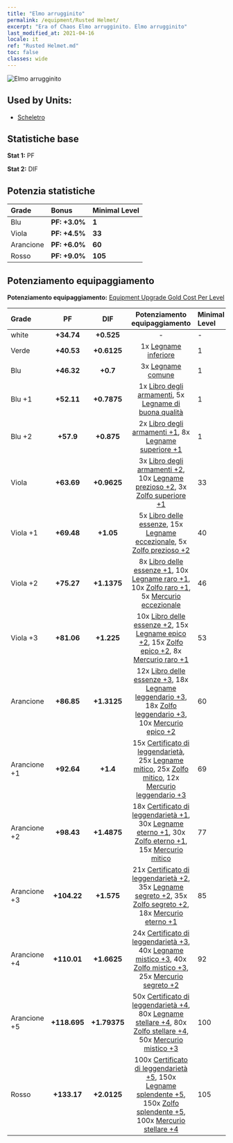 ```yaml
---
title: "Elmo arrugginito"
permalink: /equipment/Rusted Helmet/
excerpt: "Era of Chaos Elmo arrugginito. Elmo arrugginito"
last_modified_at: 2021-04-16
locale: it
ref: "Rusted Helmet.md"
toc: false
classes: wide
---
```


  ![Elmo arrugginito](/images/e/e_3012.png)

## Used by Units:

* [Scheletro](/it/units/Skeleton/) 


## Statistiche base
 **Stat 1:** PF

 **Stat 2:** DIF

## Potenzia statistiche

  |     Grade    |   Bonus | Minimal Level | 
  |:-------------|:--------|:--------------| 
  | Blu | **PF: +3.0%** | **1** | 
  | Viola | **PF: +4.5%** | **33** | 
  | Arancione | **PF: +6.0%** | **60** | 
  | Rosso | **PF: +9.0%** | **105** | 


## Potenziamento equipaggiamento
 **Potenziamento equipaggiamento:** [Equipment Upgrade Gold Cost Per Level](/equipment/EquipmentUpgradeCostPerLevel/) 

  |          Grade      | PF | DIF | Potenziamento equipaggiamento | Minimal Level |
  |:--------------------|:---------:|:---------:|:----------------:|:--------------|
  | white | **+34.74** | **+0.525** | - | - |
  | Verde | **+40.53** | **+0.6125** | 1x [Legname inferiore](/it/Items/mat_1/) | 1 |
  | Blu | **+46.32** | **+0.7** | 3x [Legname comune](/it/Items/mat_7/) | 1 |
  | Blu +1 | **+52.11** | **+0.7875** | 1x [Libro degli armamenti](/it/Items/mat_18/), 5x [Legname di buona qualità](/it/Items/mat_13/) | 1 |
  | Blu +2 | **+57.9** | **+0.875** | 2x [Libro degli armamenti +1](/it/Items/mat_25/), 8x [Legname superiore +1](/it/Items/mat_20/) | 1 |
  | Viola | **+63.69** | **+0.9625** | 3x [Libro degli armamenti +2](/it/Items/mat_32/), 10x [Legname prezioso +2](/it/Items/mat_27/), 3x [Zolfo superiore +1](/it/Items/mat_22/) | 33 |
  | Viola +1 | **+69.48** | **+1.05** | 5x [Libro delle essenze](/it/Items/mat_39/), 15x [Legname eccezionale](/it/Items/mat_34/), 5x [Zolfo prezioso +2](/it/Items/mat_29/) | 40 |
  | Viola +2 | **+75.27** | **+1.1375** | 8x [Libro delle essenze +1](/it/Items/mat_46/), 10x [Legname raro +1](/it/Items/mat_41/), 10x [Zolfo raro +1](/it/Items/mat_43/), 5x [Mercurio eccezionale](/it/Items/mat_35/) | 46 |
  | Viola +3 | **+81.06** | **+1.225** | 10x [Libro delle essenze +2](/it/Items/mat_53/), 15x [Legname epico +2](/it/Items/mat_48/), 15x [Zolfo epico +2](/it/Items/mat_50/), 8x [Mercurio raro +1](/it/Items/mat_42/) | 53 |
  | Arancione | **+86.85** | **+1.3125** | 12x [Libro delle essenze +3](/it/Items/mat_60/), 18x [Legname leggendario +3](/it/Items/mat_55/), 18x [Zolfo leggendario +3](/it/Items/mat_57/), 10x [Mercurio epico +2](/it/Items/mat_49/) | 60 |
  | Arancione +1 | **+92.64** | **+1.4** | 15x [Certificato di leggendarietà](/it/Items/mat_67/), 25x [Legname mitico](/it/Items/mat_62/), 25x [Zolfo mitico](/it/Items/mat_64/), 12x [Mercurio leggendario +3](/it/Items/mat_56/) | 69 |
  | Arancione +2 | **+98.43** | **+1.4875** | 18x [Certificato di leggendarietà +1](/it/Items/mat_74/), 30x [Legname eterno +1](/it/Items/mat_69/), 30x [Zolfo eterno +1](/it/Items/mat_71/), 15x [Mercurio mitico](/it/Items/mat_63/) | 77 |
  | Arancione +3 | **+104.22** | **+1.575** | 21x [Certificato di leggendarietà +2](/it/Items/mat_81/), 35x [Legname segreto +2](/it/Items/mat_76/), 35x [Zolfo segreto +2](/it/Items/mat_78/), 18x [Mercurio eterno +1](/it/Items/mat_70/) | 85 |
  | Arancione +4 | **+110.01** | **+1.6625** | 24x [Certificato di leggendarietà +3](/it/Items/mat_88/), 40x [Legname mistico +3](/it/Items/mat_83/), 40x [Zolfo mistico +3](/it/Items/mat_85/), 25x [Mercurio segreto +2](/it/Items/mat_77/) | 92 |
  | Arancione +5 | **+118.695** | **+1.79375** | 50x [Certificato di leggendarietà +4](/it/Items/mat_95/), 80x [Legname stellare +4](/it/Items/mat_90/), 80x [Zolfo stellare +4](/it/Items/mat_92/), 50x [Mercurio mistico +3](/it/Items/mat_84/) | 100 |
  | Rosso | **+133.17** | **+2.0125** | 100x [Certificato di leggendarietà +5](/it/Items/mat_102/), 150x [Legname splendente +5](/it/Items/mat_97/), 150x [Zolfo splendente +5](/it/Items/mat_99/), 100x [Mercurio stellare +4](/it/Items/mat_91/) | 105 |

